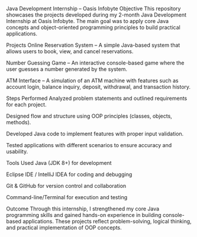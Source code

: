 Java Development Internship – Oasis Infobyte
Objective
This repository showcases the projects developed during my 2-month Java Development Internship at Oasis Infobyte. The main goal was to apply core Java concepts and object-oriented programming principles to build practical applications.

Projects
Online Reservation System – A simple Java-based system that allows users to book, view, and cancel reservations.

Number Guessing Game – An interactive console-based game where the user guesses a number generated by the system.

ATM Interface – A simulation of an ATM machine with features such as account login, balance inquiry, deposit, withdrawal, and transaction history.

Steps Performed
Analyzed problem statements and outlined requirements for each project.

Designed flow and structure using OOP principles (classes, objects, methods).

Developed Java code to implement features with proper input validation.

Tested applications with different scenarios to ensure accuracy and usability.

Tools Used
Java (JDK 8+) for development

Eclipse IDE / IntelliJ IDEA for coding and debugging

Git & GitHub for version control and collaboration

Command-line/Terminal for execution and testing

Outcome
Through this internship, I strengthened my core Java programming skills and gained hands-on experience in building console-based applications. These projects reflect problem-solving, logical thinking, and practical implementation of OOP concepts.
